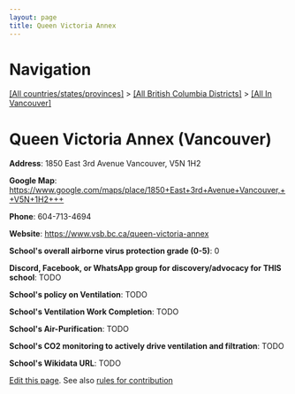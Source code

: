 ```yaml
---
layout: page
title: Queen Victoria Annex
---
```

# Navigation

[[All countries/states/provinces]](../../..) > [[All British Columbia Districts]](../..) > [[All In Vancouver]](..)

# Queen Victoria Annex (Vancouver)

**Address**: 1850 East 3rd Avenue Vancouver,  V5N 1H2

**Google Map**: <https://www.google.com/maps/place/1850+East+3rd+Avenue+Vancouver,++V5N+1H2+++>

**Phone**: 604-713-4694

**Website**: <https://www.vsb.bc.ca/queen-victoria-annex>

**School's overall airborne virus protection grade (0-5)**: 0

**Discord, Facebook, or WhatsApp group for discovery/advocacy for THIS school**: TODO

**School's policy on Ventilation**: TODO

**School's Ventilation Work Completion**: TODO

**School's Air-Purification**: TODO

**School's CO2 monitoring to actively drive ventilation and filtration**: TODO

**School's Wikidata URL**: TODO


[Edit this page](https://github.com/ventilate-schools/BC/edit/main/././Vancouver/Queen_Victoria_Annex.md). See also [rules for contribution](../../../contribution-rules/)